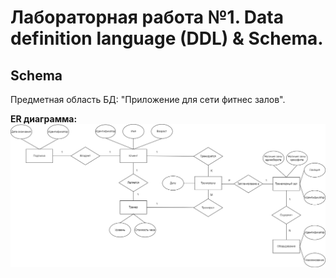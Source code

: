 # Лабораторная работа №1. Data definition language (DDL) & Schema.

## Schema
Предметная область БД: "Приложение для сети фитнес залов".

**ER диаграмма:**
![alt text](./docs/er.png)

